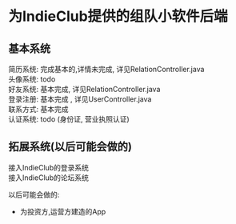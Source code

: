 # 为IndieClub提供的组队小软件后端

## 基本系统

简历系统: 完成基本的,详情未完成, 详见RelationController.java  
头像系统: todo  
好友系统: 基本完成, 详见RelationController.java  
登录注册: 基本完成 , 详见UserController.java  
联系方式: 基本完成  
认证系统: todo (身份证, 营业执照认证)

## 拓展系统(以后可能会做的)

接入IndieClub的登录系统  
接入IndieClub的论坛系统  


以后可能会做的:   
- 为投资方,运营方建造的App  